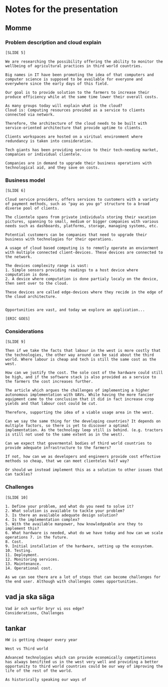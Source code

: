 # Notes for the presentation


## Momme

### Problem description and cloud explain 

    [SLIDE 5]

    We are researching the possibility offering the ability to monitor the wellbeing of agricultural practices in third world countries. 
    
    Big names in IT have been promoting the idea of that computers and computer science is supposed to be available for everyone and everywhere since the early days of this field.

    Our goal is to provide solution to the farmers to increase their produce efficiency while at the same time lower their overall costs. 

    As many groups today will explain what is the cloud? 
    Cloud is: Computing resources provided as a service to clients connected via network. 

    Therefore, the architecture of the cloud needs to be built with service-oriented architecture that provide uptime to clients.

    Clients workspaces are hosted on a viritual environment where redundancy is taken into consideration. 

    Tech giants has been providing service to their tech-needing market, companies or individual clientele. 

    Companies are in demand to upgrade their business operations with technological aid, and they save on costs.


### Business model

    [SLIDE 6]

    Cloud service providers, offers services to customers with a variety of payment methods, such as "pay as you go" structure to a broad diverse pool of clients.

    The clientele spans from private individuals storing their vacation pictures, spanning to small, medium or bigger companies with various needs such as dashboards, platforms, storage, managing systems, etc.

    Potential customers can be companies that need to upgrade their business with technologies for their operations. 

    A usage of cloud based computing is to remotly operate an enviorment with multiple connected client-devices. These devices are connected to the network. 

    The devices complexity range is vast:
    1. Simple sensors providing readings to a host device where computation is done. 
    2. A device where computation is done partialy localy on the device, then sent over to the cloud. 

    These devices are called edge-devices where they recide in the edge of the cloud architecture.


    Opportunities are vast, and today we explore an application...

    [ERIC GOES]


### Considerations

    [SLIDE 9]

    Then if we take the facts that labour in the west is more costly that the technologies, the other way around can be said about the third world. Where labour is cheap and tech is still the same cost as the west. 

    How can we justify the cost. The sole cost of the hardware could still be high, and if the software stack is also provided as a service to the farmers the cost increases further.

    The article which argues the challenges of implementing a higher autonomous implementation with UAVs. While having the more fancier equipment came to the conclusion that it did in fact increase crop yields and that labour cost could be cut. 

    Therefore, supporting the idea of a viable usage area in the west.

    Can we say the same thing for the developing countries? It depends on multiple factors, so there is yet to discover a optimal implementation. As the technology leep still is behind. (e.g. tractors is still not used to the same extent as in the west). 

    Can we expect that govermental bodies of third world countries to provide adequate infrastructure to the farmers?

    If not, how can we as developers and engineers provide cost effective methods so cheap, that we can meet clienteles half way? 

    Or should we instead implement this as a solution to other issues that can tackles?

    
### Challenges

    [SLIDE 10]

    1. Define your problem, and what do you need to solve it?
    2. What solution is available to tackle your problem?
    3. Is there an available adequate design solution?
    4. Is the implementation complex?
    5. With the available manpower, how knowledgeable are they to implement this?
    6. What hardware is needed, what do we have today and how can we scale operations 7. in the future. 
    8. Cost.
    9. Initial installation of the hardware, setting up the ecosystem.
    10. Testing.
    11. Deployment.
    12. Monitoring services. 
    13. Maintenance.
    14. Operational cost.

    As we can see there are a lot of steps that can become challenges for the end user. Although with challenges comes opportunities. 



## vad ja ska säga

    Vad är och varför bryr vi oss edge?
    Considerations, Challenges


## tankar

    HW is getting cheaper every year

    West vs Third world

    Advanced technologies which can provide economically competitivness has always benifited us in the west very well and providing a better opportunity to third world countries could be our way of improving the life of the rest of the world. 

    As historically speaking our ways of 

